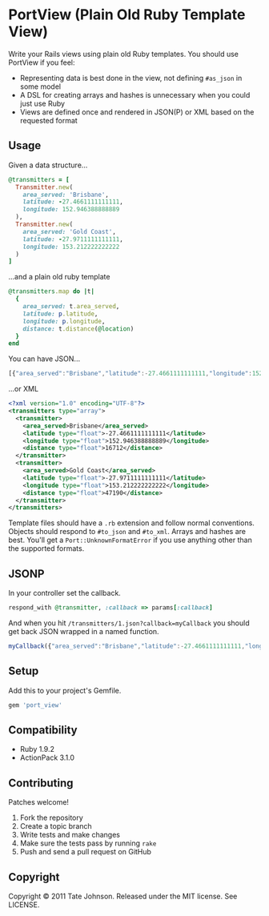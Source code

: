 # PortView (Plain Old Ruby Template View)

Write your Rails views using plain old Ruby templates. You should use PortView if you feel:

* Representing data is best done in the view, not defining `#as_json` in some model
* A DSL for creating arrays and hashes is unnecessary when you could just use Ruby
* Views are defined once and rendered in JSON(P) or XML based on the requested format

## Usage

Given a data structure...

``` ruby
@transmitters = [
  Transmitter.new(
    area_served: 'Brisbane', 
    latitude: -27.4661111111111, 
    longitude: 152.946388888889
  ),
  Transmitter.new(
    area_served: 'Gold Coast', 
    latitude: -27.9711111111111, 
    longitude: 153.212222222222
  )
]
```

...and a plain old ruby template

``` ruby
@transmitters.map do |t|
  {
    area_served: t.area_served,
    latitude: p.latitude,
    longitude: p.longitude,
    distance: t.distance(@location)
  }
end
```

You can have JSON...

``` javascript
[{"area_served":"Brisbane","latitude":-27.4661111111111,"longitude":152.946388888889,"distance":16700},{"area_served":"Gold Coast","latitude":-27.9711111111111,"longitude":153.212222222222,"distance":47190}]
```

...or XML

``` xml
<?xml version="1.0" encoding="UTF-8"?>
<transmitters type="array">
  <transmitter>
    <area_served>Brisbane</area_served>
    <latitude type="float">-27.4661111111111</latitude>
    <longitude type="float">152.946388888889</longitude>
    <distance type="float">16712</distance>
  </transmitter>
  <transmitter>
    <area_served>Gold Coast</area_served>
    <latitude type="float">-27.9711111111111</latitude>
    <longitude type="float">153.212222222222</longitude>
    <distance type="float">47190</distance>
  </transmitter>
</transmitters>
```

Template files should have a `.rb` extension and follow normal conventions. Objects should 
respond to `#to_json` and `#to_xml`. Arrays and hashes are best. You'll get a `Port::UnknownFormatError`
if you use anything other than the supported formats.

## JSONP

In your controller set the callback.

``` ruby
respond_with @transmitter, :callback => params[:callback]
```

And when you hit `/transmitters/1.json?callback=myCallback` you should get back JSON wrapped in a named function.

``` javascript
myCallback({"area_served":"Brisbane","latitude":-27.4661111111111,"longitude":152.946388888889,"distance":16700})
```

## Setup

Add this to your project's Gemfile.

``` ruby
gem 'port_view'
```

## Compatibility

* Ruby 1.9.2
* ActionPack 3.1.0

## Contributing

Patches welcome! 

1. Fork the repository
2. Create a topic branch
3. Write tests and make changes
4. Make sure the tests pass by running `rake`
5. Push and send a pull request on GitHub

## Copyright

Copyright © 2011 Tate Johnson. Released under the MIT license. See LICENSE.
